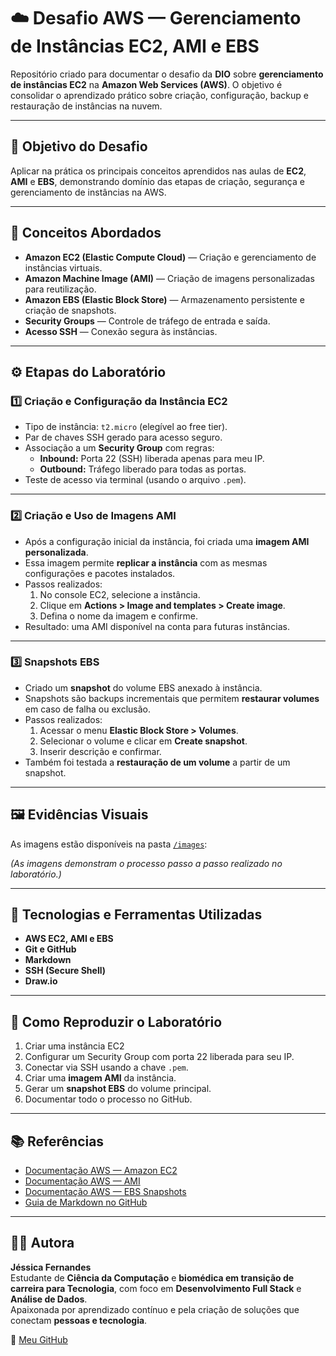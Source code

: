 # ☁️ Desafio AWS — Gerenciamento de Instâncias EC2, AMI e EBS

Repositório criado para documentar o desafio da **DIO** sobre **gerenciamento de instâncias EC2** na **Amazon Web Services (AWS)**.
O objetivo é consolidar o aprendizado prático sobre criação, configuração, backup e restauração de instâncias na nuvem.

---

## 🎯 Objetivo do Desafio

Aplicar na prática os principais conceitos aprendidos nas aulas de **EC2**, **AMI** e **EBS**, demonstrando domínio das etapas de criação, segurança e gerenciamento de instâncias na AWS.

---

## 🧠 Conceitos Abordados

- **Amazon EC2 (Elastic Compute Cloud)** — Criação e gerenciamento de instâncias virtuais.  
- **Amazon Machine Image (AMI)** — Criação de imagens personalizadas para reutilização.  
- **Amazon EBS (Elastic Block Store)** — Armazenamento persistente e criação de snapshots.  
- **Security Groups** — Controle de tráfego de entrada e saída.  
- **Acesso SSH** — Conexão segura às instâncias.  

---

## ⚙️ Etapas do Laboratório

### 1️⃣ Criação e Configuração da Instância EC2
- Tipo de instância: `t2.micro` (elegível ao free tier).  
- Par de chaves SSH gerado para acesso seguro.  
- Associação a um **Security Group** com regras:
  - **Inbound:** Porta 22 (SSH) liberada apenas para meu IP.  
  - **Outbound:** Tráfego liberado para todas as portas.  
- Teste de acesso via terminal (usando o arquivo `.pem`).

---

### 2️⃣ Criação e Uso de Imagens AMI
- Após a configuração inicial da instância, foi criada uma **imagem AMI personalizada**.  
- Essa imagem permite **replicar a instância** com as mesmas configurações e pacotes instalados.  
- Passos realizados:
  1. No console EC2, selecione a instância.
  2. Clique em **Actions > Image and templates > Create image**.
  3. Defina o nome da imagem e confirme.
- Resultado: uma AMI disponível na conta para futuras instâncias.

---

### 3️⃣ Snapshots EBS
- Criado um **snapshot** do volume EBS anexado à instância.
- Snapshots são backups incrementais que permitem **restaurar volumes** em caso de falha ou exclusão.
- Passos realizados:
  1. Acessar o menu **Elastic Block Store > Volumes**.
  2. Selecionar o volume e clicar em **Create snapshot**.
  3. Inserir descrição e confirmar.
- Também foi testada a **restauração de um volume** a partir de um snapshot.

---

## 🖼️ Evidências Visuais
As imagens estão disponíveis na pasta [`/images`](https://github.com/Jessica-SFernandes/EC2-na-AWS/tree/main/imagens):

*(As imagens demonstram o processo passo a passo realizado no laboratório.)*

---

## 🧰 Tecnologias e Ferramentas Utilizadas

- **AWS EC2, AMI e EBS**
- **Git e GitHub**
- **Markdown**
- **SSH (Secure Shell)**
- **Draw.io**

---

## 🚀 Como Reproduzir o Laboratório

1. Criar uma instância EC2
2. Configurar um Security Group com porta 22 liberada para seu IP.  
3. Conectar via SSH usando a chave `.pem`.  
4. Criar uma **imagem AMI** da instância.  
5. Gerar um **snapshot EBS** do volume principal.  
6. Documentar todo o processo no GitHub.

---

## 📚 Referências

- [Documentação AWS — Amazon EC2](https://docs.aws.amazon.com/pt_br/AWSEC2/latest/UserGuide/concepts.html)  
- [Documentação AWS — AMI](https://docs.aws.amazon.com/pt_br/AWSEC2/latest/UserGuide/AMIs.html)  
- [Documentação AWS — EBS Snapshots](https://docs.aws.amazon.com/pt_br/AWSEC2/latest/UserGuide/EBSSnapshots.html)  
- [Guia de Markdown no GitHub](https://guides.github.com/features/mastering-markdown/)

---

## 👩‍💻 Autora

**Jéssica Fernandes**  
Estudante de **Ciência da Computação** e **biomédica em transição de carreira para Tecnologia**, com foco em **Desenvolvimento Full Stack** e **Análise de Dados**.  
Apaixonada por aprendizado contínuo e pela criação de soluções que conectam **pessoas e tecnologia**.

📎 [Meu GitHub](https://github.com/Jessica-SFernandes)

